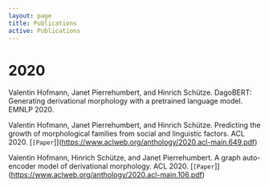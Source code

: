 ```yaml
---
layout: page
title: Publications
active: Publications
---
```

# 2020

Valentin Hofmann, Janet Pierrehumbert, and Hinrich Schütze. DagoBERT: Generating derivational morphology with a pretrained language model.
EMNLP 2020.

Valentin Hofmann, Janet Pierrehumbert, and Hinrich Schütze. Predicting the growth of morphological families from social and linguistic factors.
ACL 2020. [`[Paper`]](https://www.aclweb.org/anthology/2020.acl-main.649.pdf)

Valentin Hofmann, Hinrich Schütze, and Janet Pierrehumbert. A graph auto-encoder model of derivational morphology. 
ACL 2020. [`[Paper`]](https://www.aclweb.org/anthology/2020.acl-main.106.pdf)